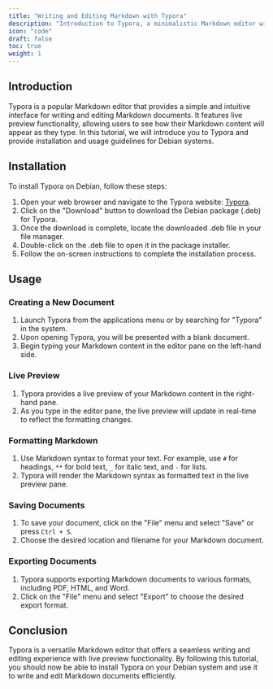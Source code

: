 ```yaml
---
title: "Writing and Editing Markdown with Typora"
description: "Introduction to Typora, a minimalistic Markdown editor with live preview, for writing and editing Markdown documents on Debian systems, including installation and usage guidelines."
icon: "code"
draft: false
toc: true
weight: 1
---
```


## Introduction

Typora is a popular Markdown editor that provides a simple and intuitive interface for writing and editing Markdown documents. It features live preview functionality, allowing users to see how their Markdown content will appear as they type. In this tutorial, we will introduce you to Typora and provide installation and usage guidelines for Debian systems.

## Installation

To install Typora on Debian, follow these steps:

1. Open your web browser and navigate to the Typora website: [Typora](https://typora.io).
2. Click on the "Download" button to download the Debian package (.deb) for Typora.
3. Once the download is complete, locate the downloaded .deb file in your file manager.
4. Double-click on the .deb file to open it in the package installer.
5. Follow the on-screen instructions to complete the installation process.

## Usage

### Creating a New Document

1. Launch Typora from the applications menu or by searching for "Typora" in the system.
2. Upon opening Typora, you will be presented with a blank document.
3. Begin typing your Markdown content in the editor pane on the left-hand side.

### Live Preview

1. Typora provides a live preview of your Markdown content in the right-hand pane.
2. As you type in the editor pane, the live preview will update in real-time to reflect the formatting changes.

### Formatting Markdown

1. Use Markdown syntax to format your text. For example, use `#` for headings, `**` for bold text, `_` for italic text, and `-` for lists.
2. Typora will render the Markdown syntax as formatted text in the live preview pane.

### Saving Documents

1. To save your document, click on the "File" menu and select "Save" or press `Ctrl + S`.
2. Choose the desired location and filename for your Markdown document.

### Exporting Documents

1. Typora supports exporting Markdown documents to various formats, including PDF, HTML, and Word.
2. Click on the "File" menu and select "Export" to choose the desired export format.

## Conclusion

Typora is a versatile Markdown editor that offers a seamless writing and editing experience with live preview functionality. By following this tutorial, you should now be able to install Typora on your Debian system and use it to write and edit Markdown documents efficiently.
